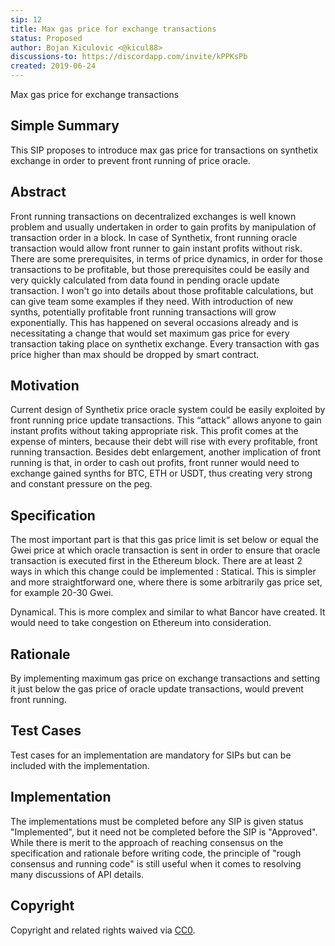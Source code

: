 ```yaml
---
sip: 12
title: Max gas price for exchange transactions
status: Proposed
author: Bojan Kiculovic <@kicul88>
discussions-to: https://discordapp.com/invite/kPPKsPb
created: 2019-06-24
---
```


Max gas price for exchange transactions

## Simple Summary
This SIP proposes to introduce max gas price for transactions on synthetix exchange in order to prevent front running of price oracle.

## Abstract
Front running transactions on decentralized exchanges is well known problem and usually undertaken in order to gain profits by manipulation of transaction order in a block. 
In case of Synthetix, front running oracle transaction would allow front runner to gain instant profits without risk. There are some prerequisites, in terms of price dynamics, in order for those transactions to be profitable, but those prerequisites could be easily and very quickly calculated from data found in pending oracle update transaction. I won't go into details about those profitable calculations, but can give team some examples if they  need. With introduction of new synths, potentially profitable front running transactions will grow exponentially. This has happened on several occasions already and is necessitating a change that would set maximum gas price for every transaction taking place on synthetix exchange. Every transaction with gas price higher than max should be dropped by smart contract.


## Motivation
Current design of Synthetix price oracle system could be easily exploited by front running price update transactions. This “attack” allows anyone to gain instant profits without taking appropriate risk. This profit comes at the expense of minters, because their debt will rise with every profitable, front running transaction. Besides debt enlargement, another implication of front running is that, in order to cash out profits, front runner would need to exchange gained synths for BTC, ETH or USDT, thus creating very strong and constant pressure on the peg.


## Specification
The most important part is that this gas price limit is set below or equal the Gwei price at which oracle transaction is sent in order to ensure that oracle transaction is executed first in the Ethereum block.
There are at least 2 ways in which this change could be implemented :
Statical. This is simpler and more straightforward one, where there is some arbitrarily gas price set, for example 20-30 Gwei. 
 
Dynamical.  This is more complex and similar to what Bancor have created. It would need to take congestion on Ethereum into consideration.


## Rationale
By implementing maximum gas price on exchange transactions and setting it just below the gas price of oracle update transactions, would prevent front running.


## Test Cases
<!--Test cases for an implementation are mandatory for SIPs but can be included with the implementation..-->
Test cases for an implementation are mandatory for SIPs but can be included with the implementation.

## Implementation
<!--The implementations must be completed before any SIP is given status "Implemented", but it need not be completed before the SIP is "Approved". While there is merit to the approach of reaching consensus on the specification and rationale before writing code, the principle of "rough consensus and running code" is still useful when it comes to resolving many discussions of API details.-->
The implementations must be completed before any SIP is given status "Implemented", but it need not be completed before the SIP is "Approved". While there is merit to the approach of reaching consensus on the specification and rationale before writing code, the principle of "rough consensus and running code" is still useful when it comes to resolving many discussions of API details.

## Copyright
Copyright and related rights waived via [CC0](https://creativecommons.org/publicdomain/zero/1.0/).

